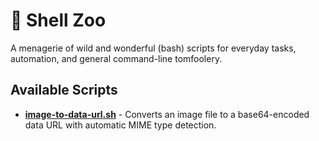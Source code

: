 # 🐚 Shell Zoo
A menagerie of wild and wonderful (bash) scripts for everyday tasks, automation, and general command-line tomfoolery.

## Available Scripts

* **[image-to-data-url.sh](docs/image-to-data-url.md)** - Converts an image file to a base64-encoded data URL with automatic MIME type detection.
